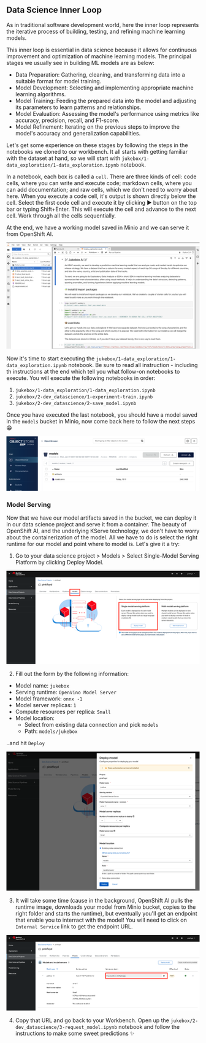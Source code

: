 ## Data Science Inner Loop

As in traditional software development world, here the inner loop represents the iterative process of building, testing, and refining machine learning models.

This inner loop is essential in data science because it allows for continuous improvement and optimization of machine learning models. The principal stages we usually see in building ML models are as below:

- Data Preparation: Gathering, cleaning, and transforming data into a suitable format for model training.
- Model Development: Selecting and implementing appropriate machine learning algorithms.
- Model Training: Feeding the prepared data into the model and adjusting its parameters to learn patterns and relationships.
- Model Evaluation: Assessing the model's performance using metrics like accuracy, precision, recall, and F1-score.
- Model Refinement: Iterating on the previous steps to improve the model's accuracy and generalization capabilities.

Let's get some experience on these stages by following the steps in the notebooks we cloned to our workbench. It all starts with getting familiar with the dataset at hand, so we will start with `jukebox/1-data_exploration/1-data_exploration.ipynb` notebook.

In a notebook, each box is called a `cell`. There are three kinds of cell: code cells, where you can write and execute code; markdown cells, where you can add documentation; and raw cells, which we don't need to worry about here. When you execute a code cell, it's output is shown directly below the cell. Select the first code cell and execute it by clicking ▶️ button on the top bar or typing Shift+Enter. This will execute the cell and advance to the next cell. Work through all the cells sequentially.

At the end, we have a working model saved in Minio and we can serve it from OpenShift AI. 

![jupyter_notebook.png](./images/jupyter_notebook.png)

Now it's time to start executing the `jukebox/1-data_exploration/1-data_exploration.ipynb` notebook. Be sure to read all instruction - including th instructions at the end which tell you what follow-on notebooks to execute. You will execute the following notebooks in order:

1. `jukebox/1-data_exploration/1-data_exploration.ipynb`
2. `jukebox/2-dev_datascience/1-experiment-train.ipynb`
3. `jukebox/2-dev_datascience/2-save_model.ipynb`

Once you have executed the last notebook, you should have a model saved in the `models` bucket in Minio, now come back here to follow the next steps 😁

![model_in_bucket.png](./images/model_in_bucket.png)


### Model Serving

Now that we have our model artifacts saved in the bucket, we can deploy it in our data science project and serve it from a container. The beauty of OpenShift AI, and the underlying KServe technology, we don't have to worry about the containerization of the model. All we have to do is select the right runtime for our model and point where to model is. Let's give it a try:

1. Go to your data science project > Models > Select Single-Model Serving Platform by clicking Deploy Model.

![single-model-serving.png](./images/single-model-serving.png)

2. Fill out the form by the following information:

- Model name: `jukebox`
- Serving runtime: `OpenVino Model Server`
- Model framework: `onnx -1`
- Model server replicas: `1`
- Compute resources per replica: `Small`
- Model location: 
    -  Select from existing data connection and pick `models`
    - Path: `models/jukebox`

..and hit `Deploy`

![jukebox.png](./images/jukebox.png)

3. It will take some time (cause in the background, OpenShift AI pulls the runtime image, downloads your model from Minio bucket, copies to the right folder and starts the runtime), but eventually you'll get an endpoint that enable you to interract with the model! You will need to click on ```Internal Service``` link to get the endpoint URL.

![jukebox-deployed.png](./images/jukebox-deployed.png)

4. Copy that URL and go back to your Workbench. Open up the `jukebox/2-dev_datascience/3-request_model.ipynb` notebook and follow the instructions to make some sweet predictions ✨